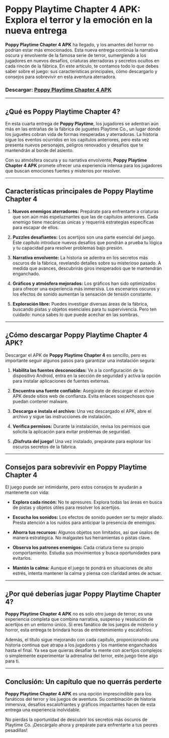 # **Poppy Playtime Chapter 4 APK: Explora el terror y la emoción en la nueva entrega**

**Poppy Playtime Chapter 4 APK** ha llegado, y los amantes del horror no podrían estar más emocionados. Esta nueva entrega continúa la narrativa oscura y envolvente de la famosa serie de terror, sumergiendo a los jugadores en nuevos desafíos, criaturas aterradoras y secretos ocultos en cada rincón de la fábrica. En este artículo, te contamos todo lo que debes saber sobre el juego: sus características principales, cómo descargarlo y consejos para sobrevivir en esta aventura aterradora.

### Descargar: [Poppy Playtime Chapter 4 APK](https://coimobile.io/es/poppy-playtime-chapter-3/)
---

## **¿Qué es Poppy Playtime Chapter 4?**

En esta cuarta entrega de **Poppy Playtime**, los jugadores se adentran aún más en las entrañas de la fábrica de juguetes Playtime Co., un lugar donde los juguetes cobran vida de formas inesperadas y aterradoras. La historia sigue los eventos ocurridos en los capítulos anteriores, pero esta vez presenta nuevos personajes, peligros renovados y desafíos que te mantendrán al borde del asiento.

Con su atmósfera oscura y su narrativa envolvente, **Poppy Playtime Chapter 4 APK** promete ofrecer una experiencia intensa para los jugadores que buscan emociones fuertes y misterios por resolver.

---

## **Características principales de Poppy Playtime Chapter 4**

1. **Nuevos enemigos aterradores:** Prepárate para enfrentarte a criaturas que son aún más espeluznantes que las de capítulos anteriores. Cada enemigo tiene mecánicas únicas y requerirá estrategias específicas para escapar de ellos.

2. **Puzzles desafiantes:** Los acertijos son una parte esencial del juego. Este capítulo introduce nuevos desafíos que pondrán a prueba tu lógica y tu capacidad para resolver problemas bajo presión.

3. **Narrativa envolvente:** La historia se adentra en los secretos más oscuros de la fábrica, revelando detalles sobre su misterioso pasado. A medida que avances, descubrirás giros inesperados que te mantendrán enganchado.

4. **Gráficos y atmósfera mejorados:** Los gráficos han sido optimizados para ofrecer una experiencia más inmersiva. Los escenarios oscuros y los efectos de sonido aumentan la sensación de tensión constante.

5. **Exploración libre:** Puedes investigar diversas áreas de la fábrica, buscando pistas y objetos esenciales para tu supervivencia. Pero ten cuidado: nunca sabes lo que puede acechar en las sombras.

---

## **¿Cómo descargar Poppy Playtime Chapter 4 APK?**

Descargar el APK de **Poppy Playtime Chapter 4** es sencillo, pero es importante seguir algunos pasos para garantizar una instalación segura:

1. **Habilita las fuentes desconocidas:** Ve a la configuración de tu dispositivo Android, entra en la sección de seguridad y activa la opción para instalar aplicaciones de fuentes externas.

2. **Encuentra una fuente confiable:** Asegúrate de descargar el archivo APK desde sitios web de confianza. Evita enlaces sospechosos que puedan contener malware.

3. **Descarga e instala el archivo:** Una vez descargado el APK, abre el archivo y sigue las instrucciones de instalación.

4. **Verifica permisos:** Durante la instalación, revisa los permisos que solicita la aplicación para evitar problemas de seguridad.

5. **¡Disfruta del juego!** Una vez instalado, prepárate para explorar los oscuros secretos de la fábrica.

---

## **Consejos para sobrevivir en Poppy Playtime Chapter 4**

El juego puede ser intimidante, pero estos consejos te ayudarán a mantenerte con vida:

- **Explora cada rincón:** No te apresures. Explora todas las áreas en busca de pistas y objetos útiles para resolver los acertijos.

- **Escucha los sonidos:** Los efectos de sonido pueden ser tu mejor aliado. Presta atención a los ruidos para anticipar la presencia de enemigos.

- **Ahorra tus recursos:** Algunos objetos son limitados, así que úsalos de manera estratégica. No malgastes tus herramientas o pistas clave.

- **Observa los patrones enemigos:** Cada criatura tiene su propio comportamiento. Estudia sus movimientos y busca oportunidades para evitarlos.

- **Mantén la calma:** Aunque el juego te pondrá en situaciones de alto estrés, intenta mantener la calma y piensa con claridad antes de actuar.

---

## **¿Por qué deberías jugar Poppy Playtime Chapter 4?**

**Poppy Playtime Chapter 4 APK** no es solo otro juego de terror; es una experiencia completa que combina narrativa, suspenso y resolución de acertijos en un entorno único. Si eres fanático de los juegos de misterio y horror, esta entrega te brindará horas de entretenimiento y escalofríos.

Además, el título sigue mejorando con cada capítulo, proporcionando una historia continua que atrapa a los jugadores y los mantiene enganchados hasta el final. Ya sea que quieras desafiar tu mente con acertijos complejos o simplemente experimentar la adrenalina del terror, este juego tiene algo para ti.

---

## **Conclusión: Un capítulo que no querrás perderte**

**Poppy Playtime Chapter 4 APK** es una opción imprescindible para los fanáticos del terror y los juegos de aventura. Su combinación de historia inmersiva, desafíos escalofriantes y gráficos impactantes hacen de esta entrega una experiencia inolvidable.

No pierdas la oportunidad de descubrir los secretos más oscuros de Playtime Co. ¡Descárgalo ahora y prepárate para enfrentarte a tus peores pesadillas!
